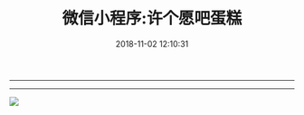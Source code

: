 ﻿---
title: 微信小程序:许个愿吧蛋糕
category: 
top: 1
tags:
  - 小程序
date: 2018-11-02 12:10:31
img: http://pr680iup8.bkt.clouddn.com/02-web.jpg
coverImg: http://pr680iup8.bkt.clouddn.com/02-web.jpg
---


--------------------------------------------------------------
<!-- more -->

---
![](http://pr680iup8.bkt.clouddn.com/h_x_b.jpg)




